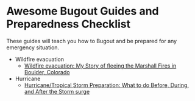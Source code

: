 # Awesome Bugout Guides and Preparedness Checklist 
These guides will teach you how to Bugout and be prepared for any emergency situation.



- Wildfire evacuation
  - [Wildfire evacuation: My Story of fleeing the Marshall Fires in Boulder, Colorado](https://bugoutguides.com/index.php/2022/09/29/wildfire-evacuation-my-story-of-fleeing-the-marshall-fires-in-boulder-colorado/)
- Hurricane
  - [Hurricane/Tropical Storm Preparation: What to do Before, During, and After the Storm surge](https://bugoutguides.com/index.php/2022/09/29/hurricane-tropical-storm-preparation-what-to-do-before-during-and-after-the-storm-surge/)
